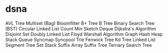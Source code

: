 # dsna

AVL Tree
Multiset (Bag)
Bloomfilter
B+ Tree
B Tree
Binary Search Tree (BST)
Circular Linked List
Count Min Sketch
Deque
Dijkstra's Algorithm
Disjoint Set
Doubly Linked List
Floyd Warshall Algorithm
Graph
Hash
Heap
Stack
Queue
Syncmap
Syncpool
Trie
Fenwick Tree
Kd Tree
Linked List
Segment Tree
Set
Stack
Suffix Array
Suffix Tree
Ternary Search Tree
